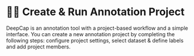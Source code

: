 # 👨🏫 Create & Run Annotation Project

DeepCap is an annotation tool with a project-based workflow and a simple interface. You can create a new annotation project by completing the following steps: configure project settings, select dataset & define labels and add project members.
